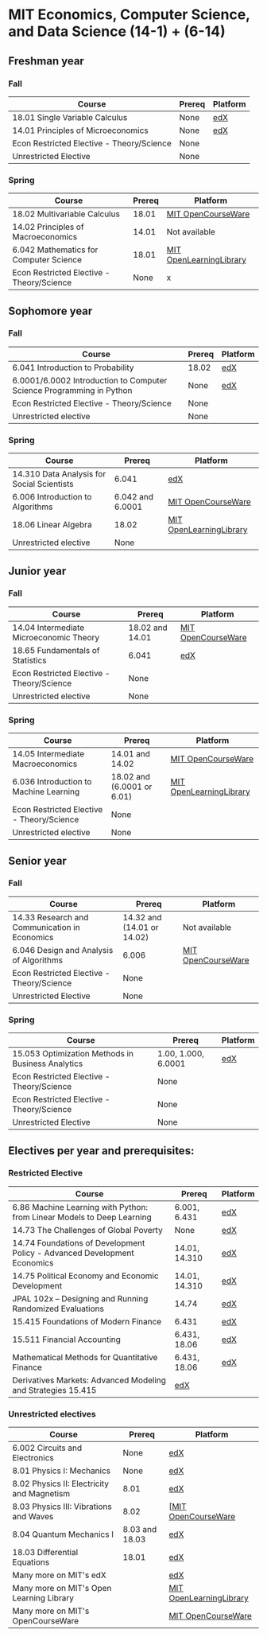 # MIT Economics, Computer Science, and Data Science (14-1) + (6-14)

## Freshman year

### Fall

Course | Prereq | Platform
------------ | ------------- | ------------- 
18.01 Single Variable Calculus | None | [edX](https://www.edx.org/xseries/mitx-18.01x-single-variable-calculus)
14.01 Principles of Microeconomics | None | [edX](https://www.edx.org/course/microeconomics)
Econ Restricted Elective - Theory/Science | None |
Unrestricted Elective | None | 

###  Spring

Course | Prereq  | Platform
------------ | ------------- | ------------- 
18.02 Multivariable Calculus | 18.01 | [MIT OpenCourseWare](https://ocw.mit.edu/courses/mathematics/18-02sc-multivariable-calculus-fall-2010/)
14.02 Principles of Macroeconomics | 14.01 | Not available
6.042 Mathematics for Computer Science | 18.01 | [MIT OpenLearningLibrary](https://openlearninglibrary.mit.edu/courses/course-v1:OCW+6.042J+2T2019/about)
Econ Restricted Elective - Theory/Science | None | x

## Sophomore year

### Fall
Course | Prereq  | Platform
------------ | ------------- | ------------- 
6.041	Introduction to Probability | 18.02 | [edX]()
6.0001/6.0002 Introduction to Computer Science Programming in Python | None | [edX](https://www.edx.org/xseries/mitx-computational-thinking-using-python)
Econ Restricted Elective - Theory/Science | None |
Unrestricted elective | None |

### Spring
Course | Prereq  | Platform
------------ | ------------- | ------------- 
14.310 Data Analysis for Social Scientists | 6.041 | [edX]()
6.006 Introduction to Algorithms| 6.042 and 6.0001 | [MIT OpenCourseWare](https://ocw.mit.edu/courses/electrical-engineering-and-computer-science/6-006-introduction-to-algorithms-fall-2011/)
18.06 Linear Algebra | 18.02 | [MIT OpenLearningLibrary](https://openlearninglibrary.mit.edu/courses/course-v1:OCW+18.06SC+2T2019/about)
Unrestricted elective | None |


## Junior year

### Fall
Course | Prereq  | Platform
------------ | ------------- | ------------- 
14.04 Intermediate Microeconomic Theory	 | 18.02 and 14.01 | [MIT OpenCourseWare]()
18.65 Fundamentals of Statistics | 6.041 | [edX]()
Econ Restricted Elective - Theory/Science | None |
Unrestricted elective | None |


###  Spring

Course | Prereq  | Platform
------------ | ------------- | ------------- 
14.05 Intermediate Macroeconomics |  14.01 and 14.02 | [MIT OpenCourseWare]()
6.036 Introduction to Machine Learning | 18.02 and (6.0001 or 6.01) | [MIT OpenLearningLibrary](https://openlearninglibrary.mit.edu/courses/course-v1:MITx+6.036+1T2019/about)
Econ Restricted Elective - Theory/Science | None |
Unrestricted elective | None |


## Senior year

### Fall

Course | Prereq  | Platform
------------ | ------------- | ------------- 
14.33 Research and Communication in Economics |  14.32 and (14.01 or 14.02) | Not available
6.046 Design and Analysis of Algorithms	 | 6.006 | [MIT OpenCourseWare](https://ocw.mit.edu/courses/electrical-engineering-and-computer-science/6-046j-design-and-analysis-of-algorithms-spring-2015/index.htm)
Econ Restricted Elective - Theory/Science | None |
Unrestricted Elective | None |

###  Spring

Course | Prereq  | Platform
------------ | ------------- | ------------- 
15.053 Optimization Methods in Business Analytics	| 1.00, 1.000, 6.0001 | [edX]()
Econ Restricted Elective - Theory/Science | None |
Econ Restricted Elective - Theory/Science | None |
Unrestricted Elective | None |


## Electives per year and prerequisites:

### Restricted Elective

Course | Prereq  | Platform
------------ | ------------- | ------------- 
6.86 Machine Learning with Python: from Linear Models to Deep Learning| 6.001, 6.431 | [edX](https://www.edx.org/course/machine-learning-with-python-from-linear-models-to)
14.73 The Challenges of Global Poverty | None | [edX](https://www.edx.org/course/the-challenges-of-global-poverty)
14.74 Foundations of Development Policy - Advanced Development Economics | 14.01, 14.310 | [edX](https://www.edx.org/course/foundations-of-development-policy)
14.75 Political Economy and Economic Development | 14.01, 14.310 | [edX](https://www.edx.org/course/political-economy-and-economic-development)
JPAL 102x – Designing and Running Randomized Evaluations | 14.74  | [edX]()
15.415 Foundations of Modern Finance | 6.431 | [edX](https://www.edx.org/micromasters/mitx-finance)
15.511 Financial Accounting |  6.431, 18.06 | [edX](https://www.edx.org/course/finance-accounting)
Mathematical Methods for Quantitative Finance | 6.431, 18.06 | [edX](https://www.edx.org/course/mathematical-methods-for-quantitative-finance)
Derivatives Markets: Advanced Modeling and Strategies  15.415 | [edX]()



### Unrestricted electives

Course | Prereq  | Platform
------------ | ------------- | ------------- 
6.002 Circuits and Electronics| None | [edX](https://www.edx.org/xseries/mitx-circuits-and-electronics)
8.01 Physics I: Mechanics | None | [edX](https://www.edx.org/xseries/mitx-introductory-mechanics)
8.02 Physics II: Electricity and Magnetism | 8.01 | [edX](https://www.edx.org/xseries/mitx-introductory-electricity-and-magnetism)
8.03 Physics III: Vibrations and Waves| 8.02| [[MIT OpenCourseWare](https://ocw.mit.edu/courses/physics/8-03sc-physics-iii-vibrations-and-waves-fall-2016/)
8.04 Quantum Mechanics I | 8.03 and 18.03 | [edX](https://www.edx.org/course/quantum-mechanics-a-first-course)
18.03 Differential Equations | 18.01 | [edX](https://www.edx.org/xseries/mitx-18.03x-differential-equations)
Many more on MIT's edX | | [edX](https://www.edx.org/school/mitx)
Many more on MIT's Open Learning Library | | [MIT OpenLearningLibrary](https://openlearning.mit.edu/courses-programs/open-learning-library)
Many more on MIT's OpenCourseWare | | [MIT OpenCourseWare](https://ocw.mit.edu/courses/audio-video-courses)

